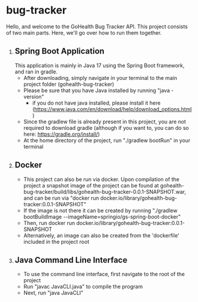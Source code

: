 # bug-tracker
Hello, and welcome to the GoHealth Bug Tracker API. This project consists of two main parts. Here, we'll go over how to run them together.

1. Spring Boot Application 
   -
      This application is mainly in Java 17 using the Spring Boot framework, and ran in gradle. 
      - After downloading, simply navigate in your terminal to the main project folder (gohealth-bug-tracker)
      - Please be sure that you have Java installed by running "java -version"
        - if you do not have java installed, please install it here (https://www.java.com/en/download/help/download_options.html)
      - Since the gradlew file is already present in this project, you are not required to download gradle (although if you want to, you can do so here: https://gradle.org/install/)
      - At the home directory of the project, run "./gradlew bootRun" in your terminal
2. Docker
   -
    - This project can also be run via docker. Upon compilation of the project a snapshot image of the project can be found at gohealth-bug-tracker/build/libs/gohealth-bug-tracker-0.0.1-SNAPSHOT.war, and can be run via "docker run docker.io/library/gohealth-bug-tracker:0.0.1-SNAPSHOT"
    - If the image is not there it can be created by running "./gradlew bootBuildImage --imageName=springio/gs-spring-boot-docker"
    - Then, run docker run docker.io/library/gohealth-bug-tracker:0.0.1-SNAPSHOT
    - Alternatively, an image can also be created from the 'dockerfile' included in the project root 
3. Java Command Line Interface
   -
   - To use the command line interface, first navigate to the root of the project
   - Run "javac JavaCLI.java" to compile the program
   - Next, run "java JavaCLI" 